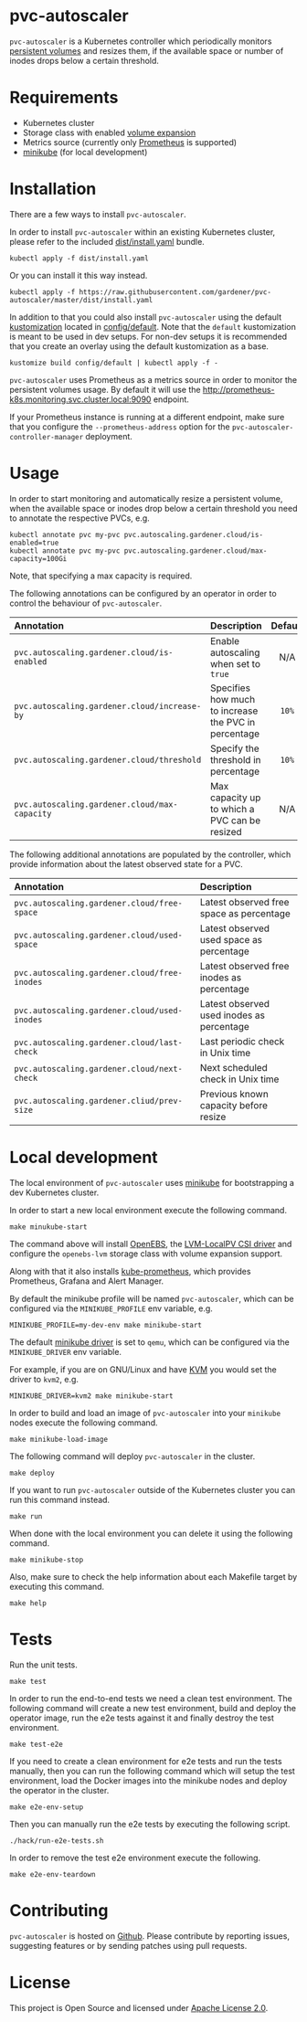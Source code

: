 # pvc-autoscaler

`pvc-autoscaler` is a Kubernetes controller which periodically monitors
[persistent volumes](https://kubernetes.io/docs/concepts/storage/persistent-volumes/) and
resizes them, if the available space or number of inodes drops below a certain
threshold.

# Requirements

- Kubernetes cluster
- Storage class with enabled
  [volume expansion](https://kubernetes.io/docs/concepts/storage/storage-classes/#allow-volume-expansion)
- Metrics source (currently only [Prometheus](https://prometheus.io/) is supported)
- [minikube](https://minikube.sigs.k8s.io/docs/) (for local development)

# Installation

There are a few ways to install `pvc-autoscaler`.

In order to install `pvc-autoscaler` within an existing Kubernetes cluster,
please refer to the included [dist/install.yaml](./dist/install.yaml) bundle.

``` shell
kubectl apply -f dist/install.yaml
```

Or you can install it this way instead.

``` shell
kubectl apply -f https://raw.githubusercontent.com/gardener/pvc-autoscaler/master/dist/install.yaml
```

In addition to that you could also install `pvc-autoscaler` using the default
[kustomization](https://kubectl.docs.kubernetes.io/references/kustomize/glossary/#kustomization)
located in [config/default](./config/default). Note that the `default`
kustomization is meant to be used in dev setups. For non-dev setups it is
recommended that you create an overlay using the default kustomization as a base.

``` shell
kustomize build config/default | kubectl apply -f -
```

`pvc-autoscaler` uses Prometheus as a metrics source in order to monitor the
persistent volumes usage. By default it will use the
http://prometheus-k8s.monitoring.svc.cluster.local:9090 endpoint.

If your Prometheus instance is running at a different endpoint, make sure that
you configure the `--prometheus-address` option for the
`pvc-autoscaler-controller-manager` deployment.

# Usage

In order to start monitoring and automatically resize a persistent volume, when
the available space or inodes drop below a certain threshold you need to
annotate the respective PVCs, e.g.

``` shell
kubectl annotate pvc my-pvc pvc.autoscaling.gardener.cloud/is-enabled=true
kubectl annotate pvc my-pvc pvc.autoscaling.gardener.cloud/max-capacity=100Gi
```

Note, that specifying a max capacity is required.

The following annotations can be configured by an operator in order to control
the behaviour of `pvc-autoscaler`.

| Annotation                                    | Description                                          | Default |
|:----------------------------------------------|:-----------------------------------------------------|:-------:|
| `pvc.autoscaling.gardener.cloud/is-enabled`   | Enable autoscaling when set to `true`                | N/A     |
| `pvc.autoscaling.gardener.cloud/increase-by`  | Specifies how much to increase the PVC in percentage | `10%`   |
| `pvc.autoscaling.gardener.cloud/threshold`    | Specify the threshold in percentage                  | `10%`   |
| `pvc.autoscaling.gardener.cloud/max-capacity` | Max capacity up to which a PVC can be resized        | N/A     |

The following additional annotations are populated by the controller, which
provide information about the latest observed state for a PVC.

| Annotation                                   | Description                               |
|:---------------------------------------------|:------------------------------------------|
| `pvc.autoscaling.gardener.cloud/free-space`  | Latest observed free space as percentage  |
| `pvc.autoscaling.gardener.cloud/used-space`  | Latest observed used space as percentage  |
| `pvc.autoscaling.gardener.cloud/free-inodes` | Latest observed free inodes as percentage |
| `pvc.autoscaling.gardener.cloud/used-inodes` | Latest observed used inodes as percentage |
| `pvc.autoscaling.gardener.cloud/last-check`  | Last periodic check in Unix time          |
| `pvc.autoscaling.gardener.cloud/next-check`  | Next scheduled check in Unix time         |
| `pvc.autoscaling.gardener.cliud/prev-size`   | Previous known capacity before resize     |

# Local development

The local environment of `pvc-autoscaler` uses
[minikube](https://minikube.sigs.k8s.io/docs/) for bootstrapping a dev
Kubernetes cluster.

In order to start a new local environment execute the following command.

``` shell
make minukube-start
```

The command above will install [OpenEBS](https://openebs.io/), the
[LVM-LocalPV CSI driver](https://github.com/openebs/lvm-localpv) and configure the
`openebs-lvm` storage class with volume expansion support.

Along with that it also installs
[kube-prometheus](https://github.com/prometheus-operator/kube-prometheus), which
provides Prometheus, Grafana and Alert Manager.

By default the minikube profile will be named `pvc-autoscaler`, which can be
configured via the `MINIKUBE_PROFILE` env variable, e.g.

``` shell
MINIKUBE_PROFILE=my-dev-env make minikube-start
```

The default [minikube driver](https://minikube.sigs.k8s.io/docs/drivers/) is set
to `qemu`, which can be configured via the `MINIKUBE_DRIVER` env variable.

For example, if you are on GNU/Linux and have
[KVM](https://en.wikipedia.org/wiki/Kernel-based_Virtual_Machine) you would set
the driver to `kvm2`, e.g.

``` shell
MINIKUBE_DRIVER=kvm2 make minikube-start
```

In order to build and load an image of `pvc-autoscaler` into your `minikube`
nodes execute the following command.

``` shell
make minikube-load-image
```

The following command will deploy `pvc-autoscaler` in the cluster.

``` shell
make deploy
```

If you want to run `pvc-autoscaler` outside of the Kubernetes cluster you can
run this command instead.

``` shell
make run
```

When done with the local environment you can delete it using the following
command.

``` shell
make minikube-stop
```

Also, make sure to check the help information about each Makefile target by
executing this command.

``` shell
make help
```

# Tests

Run the unit tests.

``` shell
make test
```

In order to run the end-to-end tests we need a clean test environment.  The
following command will create a new test environment, build and deploy the
operator image, run the e2e tests against it and finally destroy the test
environment.

``` shell
make test-e2e
```

If you need to create a clean environment for e2e tests and run the tests
manually, then you can run the following command which will setup the test
environment, load the Docker images into the minikube nodes and deploy the
operator in the cluster.

``` shell
make e2e-env-setup
```

Then you can manually run the e2e tests by executing the following script.

``` shell
./hack/run-e2e-tests.sh
```

In order to remove the test e2e environment execute the following.

``` shell
make e2e-env-teardown
```

# Contributing

`pvc-autoscaler` is hosted on
[Github](https://github.com/gardener/pvc-autoscaler). Please contribute by
reporting issues, suggesting features or by sending patches using pull requests.

# License

This project is Open Source and licensed under
[Apache License 2.0](https://www.apache.org/licenses/LICENSE-2.0).
